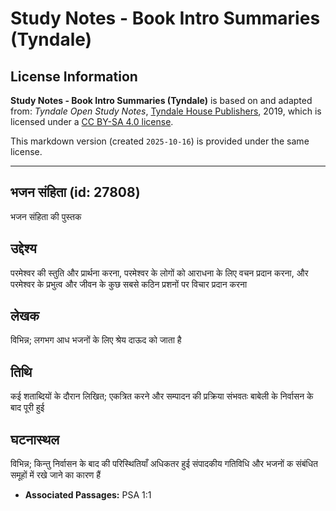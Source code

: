 # Study Notes - Book Intro Summaries (Tyndale)

## License Information

**Study Notes - Book Intro Summaries (Tyndale)** is based on and adapted from: _Tyndale Open Study Notes_, [Tyndale House Publishers](https://tyndaleopenresources.com/), 2019, which is licensed under a [CC BY-SA 4.0 license](https://creativecommons.org/licenses/by-sa/4.0/legalcode.en).

This markdown version (created `2025-10-16`) is provided under the same license.



--------------------------------

## भजन संहिता (id: 27808)

भजन संहिता की पुस्तक

उद्देश्य
--------

परमेश्वर की स्तुति और प्रार्थना करना, परमेश्वर के लोगों को आराधना के लिए वचन प्रदान करना, और परमेश्वर के प्रभुत्व और जीवन के कुछ सबसे कठिन प्रशनों पर विचार प्रदान करना

लेखक
----

विभिन्न; लगभग आध भजनों के लिए श्रेय दाऊद को जाता है

तिथि
----

कई शताब्दियों के दौरान लिखित; एकत्रित करने और सम्पादन की प्रक्रिया संभवतः बाबेली के निर्वासन के बाद पूरी हुई

घटनास्थल
--------

विभिन्न; किन्तु निर्वासन के बाद की परिस्थितियाँ अधिकतर हुई संपादकीय गतिविधि और भजनों क संबंधित समूहों में रखे जाने का कारण हैं

* **Associated Passages:** PSA 1:1

